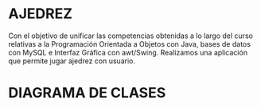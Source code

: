# AJEDREZ

Con el objetivo de unificar las competencias obtenidas a lo largo del curso relativas
a la Programación Orientada a Objetos con Java, bases de datos con MySQL e
Interfaz Gráfica con awt/Swing. Realizamos una aplicación que permite jugar ajedrez con usuario.

# DIAGRAMA DE CLASES